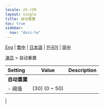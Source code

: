 ```yaml
---
locale: zh-rCN
layout: single
title: 自动重置
toc: true
sidebar:
  nav: "docs-tw"
---
```

[Eng](/dancexr/menu/2025.4/actor/auto_reset) | [繁中](/tw/dancexr/menu/2025.4/actor/auto_reset) | [日本語](/jp/dancexr/menu/2025.4/actor/auto_reset) | [한국어](/kr/dancexr/menu/2025.4/actor/auto_reset) | [简中](/zh/dancexr/menu/2025.4/actor/auto_reset)

[演员](../menu#演员) > 自动重置



| Setting | Value | Description |
| :--- | --- | :--- |
|**自动重置** | | 
|- 阈值 | [30] (0 ~ 50) | 
|
